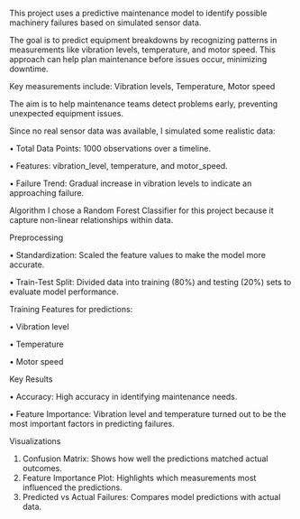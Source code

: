 This project uses a predictive maintenance model to identify possible machinery failures based on simulated sensor data. 

The goal is to predict equipment breakdowns by recognizing patterns in measurements like vibration levels, temperature, and motor speed. This approach can help plan maintenance before issues occur, minimizing downtime.

Key measurements include:
Vibration levels, Temperature, Motor speed


The aim is to help maintenance teams detect problems early, preventing unexpected equipment issues.


Since no real sensor data was available, I simulated some realistic data:

 •	Total Data Points: 1000 observations over a timeline.
 
 •	Features: vibration_level, temperature, and motor_speed.
 
 •	Failure Trend: Gradual increase in vibration levels to indicate an approaching failure.


Algorithm
I chose a Random Forest Classifier for this project because it capture non-linear relationships within data.

Preprocessing

 •	Standardization: Scaled the feature values to make the model more accurate.
 
 •	Train-Test Split: Divided data into training (80%) and testing (20%) sets to evaluate model performance.

 

Training
Features for predictions:

 •	Vibration level
 
 •	Temperature
 
 •	Motor speed
 
Key Results

  •	Accuracy: High accuracy in identifying maintenance needs.
  
  •	Feature Importance: Vibration level and temperature turned out to be the most important factors in predicting failures.


  
Visualizations
1.	Confusion Matrix: Shows how well the predictions matched actual outcomes.
2.	Feature Importance Plot: Highlights which measurements most influenced the predictions.
3.	Predicted vs Actual Failures: Compares model predictions with actual data.
